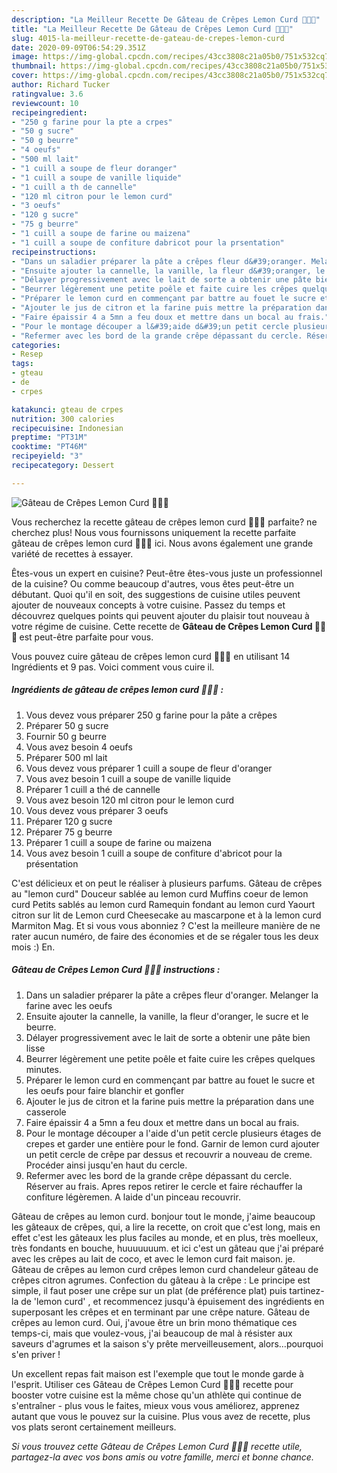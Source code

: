 ```yaml
---
description: "La Meilleur Recette De Gâteau de Crêpes Lemon Curd 🍋🍋🍋"
title: "La Meilleur Recette De Gâteau de Crêpes Lemon Curd 🍋🍋🍋"
slug: 4015-la-meilleur-recette-de-gateau-de-crepes-lemon-curd
date: 2020-09-09T06:54:29.351Z
image: https://img-global.cpcdn.com/recipes/43cc3808c21a05b0/751x532cq70/gateau-de-crepes-lemon-curd-🍋🍋🍋-photo-principale-de-la-recette.jpg
thumbnail: https://img-global.cpcdn.com/recipes/43cc3808c21a05b0/751x532cq70/gateau-de-crepes-lemon-curd-🍋🍋🍋-photo-principale-de-la-recette.jpg
cover: https://img-global.cpcdn.com/recipes/43cc3808c21a05b0/751x532cq70/gateau-de-crepes-lemon-curd-🍋🍋🍋-photo-principale-de-la-recette.jpg
author: Richard Tucker
ratingvalue: 3.6
reviewcount: 10
recipeingredient:
- "250 g farine pour la pte a crpes"
- "50 g sucre"
- "50 g beurre"
- "4 oeufs"
- "500 ml lait"
- "1 cuill a soupe de fleur doranger"
- "1 cuill a soupe de vanille liquide"
- "1 cuill a th de cannelle"
- "120 ml citron pour le lemon curd"
- "3 oeufs"
- "120 g sucre"
- "75 g beurre"
- "1 cuill a soupe de farine ou maizena"
- "1 cuill a soupe de confiture dabricot pour la prsentation"
recipeinstructions:
- "Dans un saladier préparer la pâte a crêpes fleur d&#39;oranger. Melanger la farine avec les oeufs"
- "Ensuite ajouter la cannelle, la vanille, la fleur d&#39;oranger, le sucre et le beurre."
- "Délayer progressivement avec le lait de sorte a obtenir une pâte bien lisse"
- "Beurrer légèrement une petite poêle et faite cuire les crêpes quelques minutes."
- "Préparer le lemon curd en commençant par battre au fouet le sucre et les oeufs pour faire blanchir et gonfler"
- "Ajouter le jus de citron et la farine puis mettre la préparation dans une casserole"
- "Faire épaissir 4 a 5mn a feu doux et mettre dans un bocal au frais."
- "Pour le montage découper a l&#39;aide d&#39;un petit cercle plusieurs étages de crepes et garder une entière pour le fond. Garnir de lemon curd ajouter un petit cercle de crêpe par dessus et recouvrir a nouveau de creme. Procéder ainsi jusqu&#39;en haut du cercle."
- "Refermer avec les bord de la grande crêpe dépassant du cercle. Réserver au frais. Apres repos retirer le cercle et faire réchauffer la confiture légèremen. A laide d&#39;un pinceau recouvrir."
categories:
- Resep
tags:
- gteau
- de
- crpes

katakunci: gteau de crpes 
nutrition: 300 calories
recipecuisine: Indonesian
preptime: "PT31M"
cooktime: "PT46M"
recipeyield: "3"
recipecategory: Dessert

---
```



![Gâteau de Crêpes Lemon Curd 🍋🍋🍋](https://img-global.cpcdn.com/recipes/43cc3808c21a05b0/751x532cq70/gateau-de-crepes-lemon-curd-🍋🍋🍋-photo-principale-de-la-recette.jpg)

Vous recherchez la recette gâteau de crêpes lemon curd 🍋🍋🍋 parfaite? ne cherchez plus! Nous vous fournissons uniquement la recette parfaite gâteau de crêpes lemon curd 🍋🍋🍋 ici. Nous avons également une grande variété de recettes à essayer.

Êtes-vous un expert en cuisine? Peut-être êtes-vous juste un professionnel de la cuisine? Ou comme beaucoup d'autres, vous êtes peut-être un débutant. Quoi qu'il en soit, des suggestions de cuisine utiles peuvent ajouter de nouveaux concepts à votre cuisine. Passez du temps et découvrez quelques points qui peuvent ajouter du plaisir tout nouveau à votre régime de cuisine. Cette recette de <strong> Gâteau de Crêpes Lemon Curd 🍋🍋🍋 </strong> est peut-être parfaite pour vous.

<!--inarticleads1-->

Vous pouvez cuire gâteau de crêpes lemon curd 🍋🍋🍋 en utilisant 14 Ingrédients et 9 pas. Voici comment vous cuire il.

##### Ingrédients de gâteau de crêpes lemon curd 🍋🍋🍋 :

1. Vous devez vous préparer 250 g farine pour la pâte a crêpes
1. Préparer 50 g sucre
1. Fournir 50 g beurre
1. Vous avez besoin 4 oeufs
1. Préparer 500 ml lait
1. Vous devez vous préparer 1 cuill a soupe de fleur d&#39;oranger
1. Vous avez besoin 1 cuill a soupe de vanille liquide
1. Préparer 1 cuill a thé de cannelle
1. Vous avez besoin 120 ml citron pour le lemon curd
1. Vous devez vous préparer 3 oeufs
1. Préparer 120 g sucre
1. Préparer 75 g beurre
1. Préparer 1 cuill a soupe de farine ou maizena
1. Vous avez besoin 1 cuill a soupe de confiture d&#39;abricot pour la présentation


C&#39;est délicieux et on peut le réaliser à plusieurs parfums. Gâteau de crêpes au &#34;lemon curd&#34; Douceur sablée au lemon curd Muffins coeur de lemon curd Petits sablés au lemon curd Ramequin fondant au lemon curd Yaourt citron sur lit de Lemon curd Cheesecake au mascarpone et à la lemon curd Marmiton Mag. Et si vous vous abonniez ? C&#39;est la meilleure manière de ne rater aucun numéro, de faire des économies et de se régaler tous les deux mois :) En. 

<!--inarticleads2-->

##### Gâteau de Crêpes Lemon Curd 🍋🍋🍋 instructions :

1. Dans un saladier préparer la pâte a crêpes fleur d&#39;oranger. Melanger la farine avec les oeufs
1. Ensuite ajouter la cannelle, la vanille, la fleur d&#39;oranger, le sucre et le beurre.
1. Délayer progressivement avec le lait de sorte a obtenir une pâte bien lisse
1. Beurrer légèrement une petite poêle et faite cuire les crêpes quelques minutes.
1. Préparer le lemon curd en commençant par battre au fouet le sucre et les oeufs pour faire blanchir et gonfler
1. Ajouter le jus de citron et la farine puis mettre la préparation dans une casserole
1. Faire épaissir 4 a 5mn a feu doux et mettre dans un bocal au frais.
1. Pour le montage découper a l&#39;aide d&#39;un petit cercle plusieurs étages de crepes et garder une entière pour le fond. Garnir de lemon curd ajouter un petit cercle de crêpe par dessus et recouvrir a nouveau de creme. Procéder ainsi jusqu&#39;en haut du cercle.
1. Refermer avec les bord de la grande crêpe dépassant du cercle. Réserver au frais. Apres repos retirer le cercle et faire réchauffer la confiture légèremen. A laide d&#39;un pinceau recouvrir.


Gâteau de crêpes au lemon curd. bonjour tout le monde, j&#39;aime beaucoup les gâteaux de crêpes, qui, a lire la recette, on croit que c&#39;est long, mais en effet c&#39;est les gâteaux les plus faciles au monde, et en plus, très moelleux, très fondants en bouche, huuuuuuum. et ici c&#39;est un gâteau que j&#39;ai préparé avec les crêpes au lait de coco, et avec le lemon curd fait maison. je. Gâteau de crêpes au lemon curd crêpes lemon curd chandeleur gâteau de crêpes citron agrumes. Confection du gâteau à la crêpe : Le principe est simple, il faut poser une crêpe sur un plat (de préférence plat) puis tartinez-la de &#39;lemon curd&#39; , et recommencez jusqu&#39;à épuisement des ingrédients en superposant les crêpes et en terminant par une crêpe nature. Gâteau de crêpes au lemon curd. Oui, j&#39;avoue être un brin mono thématique ces temps-ci, mais que voulez-vous, j&#39;ai beaucoup de mal à résister aux saveurs d&#39;agrumes et la saison s&#39;y prête merveilleusement, alors…pourquoi s&#39;en priver ! 

<!--inarticleads1-->

<p>
Un excellent repas fait maison est l'exemple que tout le monde garde à l'esprit. Utiliser ces Gâteau de Crêpes Lemon Curd 🍋🍋🍋 recette pour booster votre cuisine est la même chose qu'un athlète qui continue de s'entraîner - plus vous le faites, mieux vous vous améliorez, apprenez autant que vous le pouvez sur la cuisine. Plus vous avez de recette, plus vos plats seront certainement meilleurs.
</p>

<p>
<i>Si vous trouvez cette Gâteau de Crêpes Lemon Curd 🍋🍋🍋 recette utile, partagez-la avec vos bons amis ou votre famille, merci et bonne chance.</i>
</p>
